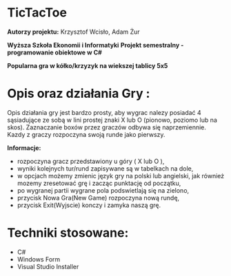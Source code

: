 # TicTacToe

**Autorzy projektu:** Krzysztof Wcisło, Adam Żur

**Wyższa Szkoła Ekonomii i Informatyki**
**Projekt semestralny - programowanie obiektowe w C#**

**Popularna gra w kółko/krzyzyk na wiekszej tablicy 5x5**

# Opis oraz działania Gry :

Opis działania gry jest bardzo prosty, aby wygrac nalezy posiadać 4 sąsiadujące ze sobą w lini prostej znaki X lub O 
(pionowo, poziomo lub na skos). Zaznaczanie boxów przez graczów odbywa się naprzemiennie. Kazdy z graczy rozpoczyna 
swoją runde jako pierwszy.

**Informacje:**
* rozpoczyna gracz przedstawiony u góry ( X lub O ), 
* wyniki kolejnych tur/rund zapisywane są w tabelkach na dole,
* w opcjach możemy zmienic język gry na polski lub angielski, jak również mozemy zresetować grę i zacząc punktację od początku,
* po wygranej partii wygrane pola podswietlają się na zielono,
* przycisk Nowa Gra(New Game) rozpoczyna nową rundę,
* przycisk Exit(Wyjscie) konczy i zamyka naszą grę.

# Techniki stosowane:

* C#
* Windows Form
* Visual Studio Installer
